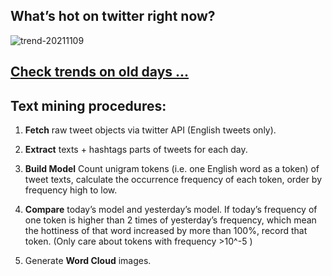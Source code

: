 ## What’s hot on twitter right now?

![trend-20211109][wordcloud]

[wordcloud]: https://raw.githubusercontent.com/xdqc/tweet-trend-everyday/master/word-cloud/trend-20211109.png?token=AF5V4P7ADR6KQBZ4CEDTNIK6AXRMU "trend-20211109"

## [Check trends on old days ...](https://github.com/xdqc/tweet-trend-everyday/tree/master/word-cloud)

## Text mining procedures:

1. **Fetch** raw tweet objects via twitter API (English tweets only).

2. **Extract** texts + hashtags parts of tweets for each day.

3. **Build Model** Count unigram tokens (i.e. one English word as a token) of tweet texts, calculate the occurrence frequency of each token, order by frequency high to low.

4. **Compare** today’s model and yesterday’s model. If today’s frequency of one token is higher than 2 times of yesterday’s frequency, which mean the hottiness of that word increased by more than 100%, record that token. (Only care about tokens with frequency >10^-5 )

5. Generate **Word Cloud** images.
